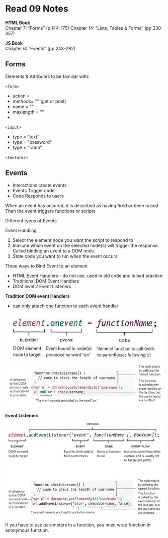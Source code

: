 # Read 09 Notes

**HTML Book**  
Chapter 7: “Forms” (p.144-175)
Chapter 14: “Lists, Tables & Forms” (pp.330-357)

**JS Book**  
Chapter 6: “Events” (pp.243-292)

## Forms

Elements & Attributes to be familiar with: 

`<form>` 
- action = 
- methods= "" (get or post)
- name = ""
- maxlength = ""
- 

`<input>`
- type = "text"
- type = "password"
- type = "radio"

`<textarea>`


## Events

- Interactions create events
- Events Trigger code
- Code Responds to users 

When an event has occured, it is described as having fired or been raised. Then the event triggers functions or scripts

Different types of Events



Event Handling 
1. Select the element node you want the script to respond to
1. Indicate which event on the selected node(s) will trigger the response. Called binding an event to a DOM node. 
1. State code you want to run when the event occurs

Three ways to Bind Event to an element
- HTML Event Handlers - do not use. used in old code and is bad practice
- Traditional DOM Event Handlers
- DOM level 2 Event Listeners

**Tradition DOM event Handlers**
- can only attach one function to each event handler

<img src="images/DOM-event-Handlers.png" width="800px">
<img src="images/DOM-event-handler2.png" width="800px">

**Event Listeners**

![Event Listener](images/event-listener.png)

If you have to use parameters in a function, you must wrap function in anonymous function. 